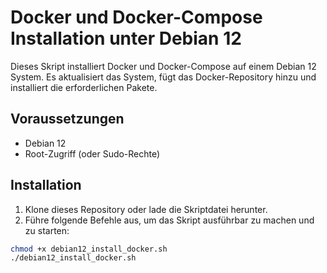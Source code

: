 # Docker und Docker-Compose Installation unter Debian 12

Dieses Skript installiert Docker und Docker-Compose auf einem Debian 12 System. Es aktualisiert das System, fügt das Docker-Repository hinzu und installiert die erforderlichen Pakete.

## Voraussetzungen

- Debian 12
- Root-Zugriff (oder Sudo-Rechte)

## Installation

1. Klone dieses Repository oder lade die Skriptdatei herunter.
2. Führe folgende Befehle aus, um das Skript ausführbar zu machen und zu starten:

```bash
chmod +x debian12_install_docker.sh
./debian12_install_docker.sh
